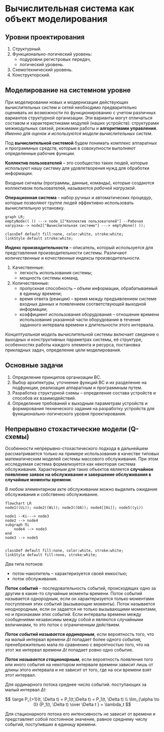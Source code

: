 # Вычислительная система как объект моделирования

## Уровни проектирования

1. Структурный.
2. Функционально-логический уровень:
    - подуровни регистровых передач,
    - логический уровень.
3. Схемотехнический уровень.
4. Конструкторский.



## Моделирование на системном уровне

При моделировании новых и модернизации действующих вычислительных систем и сетей необходимо предварительно оценивать их возможности по функционированию с учетом различных вариантов структурной организации. Эти варианты могут отличаться составом и характеристиками модулей (наших устройств): структурами межмодульных связей, режимами работы и **алгоритмами управления**. *Именно для оценок и используются модели вычислительных систем*. 

Под **вычислительной системой** будем понимать комплекс аппаратных и программных средств, которые в совокупности выполняют определенные рабочие функции. 

**Коллектив пользователей** – это сообщество таких людей, которые используют нашу систему для удовлетворения нужд для обработки информации.

Входные сигналы (программы, данные, команды), которые создаются коллективом пользователей, называются *рабочей нагрузкой*.

**Операционная система** – набор ручных и автоматических процедур, которые позволяют группе людей эффективно использовать вычислительную установку.

```mermaid
graph LR;
emptyNode(( )) ---> node_1["Коллектив пользователей"] --Рабочая нагрузка--> node2["Вычислительная система"] ---> emptyNone(( ));

classDef default fill:none, color:white, stroke:white;
linkStyle default stroke:white;
```

**Индекс производительности** – описатель, который используется для представления производительности системы. Различают *количественные* и *качественные* индексы производительности.

1. Качественные:
    - легкость использования системы;
    - мощность системы команд.
2. Количественные:
    - пропускная способность – объем информации, обрабатываемый в единицу времени;
    - время ответа (реакции) – время между предъявлением системе входных данных и появлением соответствующей выходной информации;
    - коэффициент использования оборудования – отношение времени использования указанной части оборудования в течение заданного интервала времени к длительности этого интервала.

*Концептуальная модель* вычислительной системы включает сведение о выходных и конструктивных параметрах системы, её структуре, особенностях работы каждого элемента и ресурса, постановка прикладных задач, определение цели моделирования.



## Основные задачи

1. Определение принципов организации ВС.
2. Выбор архитектуры, уточнение функций ВС и их разделение на подфункции, реализация аппаратным и программным путем.
3. Разработка структурной схемы – определение состава устройств и способов их взаимодействий.
4. Определение требований к выходным параметрам устройств и формирования технического задания на разработку устройств для функционально-логического уровня проектирования.



## Непрерывно стохастические модели (Q-схемы)

Особенности непрерывно-стохастического подхода в дальнейшем рассматривается только на примере использования в качестве типовых математическим моделей системы массового обслуживания. При этом исследуемая система формализуется как некоторая система обслуживания. Характерным для таких объектов является **случайное появление заявок на обслуживание и завершение обслуживания в случайные моменты времени**.

В любом элементарном акте обслуживании можно выделить ожидание обслуживания и собственно обслуживание.

```mermaid
flowchart LR
node1((Ui)); node2((Wi)); node3((ОА)); node4[[Hi]]; node5((yi))

node1 --Ki---> node3
node2 --> node4
subgraph Пi
	node4 --> node3
end
node3 --> node5


classDef default fill:none, color:white, stroke:white;
linkStyle default fill:none, stroke:white;
```

Два типа потоков:

- поток-накопитель – характеризуется своей емкостью;
- поток обслуживания.

**Поток событий** – последовательность событий, происходящих одно за другим в какие-то случайные моменты времени. Поток событий называется однородным, если он характеризуется только моментами поступления этих событий (вызывающие моменты). Поток называется неоднородным, если он задается не только вызывающими моментами, но и признаками этих событий. Если интервалы времени между сообщениями независимы между собой и являются случайными величинами, то это поток с ограниченным действием.

***Поток событий называется ординарным***, если вероятность того, что на малый интервал времени $\Delta t$ попадает более одного события, пренебрежительно мала по сравнению с вероятностью того, что на этот же интервал времени $\Delta t$ попадает ровно одно событие.

***Поток называется стационарным***, если вероятность появления того или иного события на некотором интервале времени зависит лишь от длины этого интервала и не зависит от того, где на оси времени взят этот интервал.

Для ординарного потока среднее число событий. поступающих за малый интервал $\Delta t$:

$$
\large
P_{>1}(t, \Delta t) + P_1(t,\Delta t) = P_1(t, \Delta t) \\
\lim_{\alpha \to 0} {P_1(t, \Delta t) \over \Delta t } = \lambda_t
$$

Для стационарного потока его интенсивность не зависит от времени и представляет собой постоянное значение, равное среднему числу событий, поступивших в единицу времени.